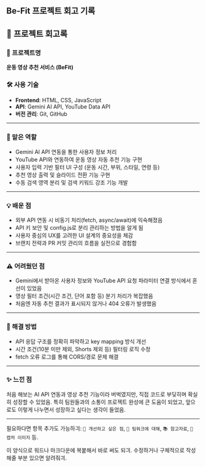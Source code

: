 Be-Fit 프로젝트 회고 기록
---

## 🌱 프로젝트 회고록

### 📌 프로젝트명

**운동 영상 추천 서비스 (BeFit)**

### 🛠 사용 기술

* **Frontend**: HTML, CSS, JavaScript
* **API**: Gemini AI API, YouTube Data API
* **버전 관리**: Git, GitHub

---

### 🧩 맡은 역할

* Gemini AI API 연동을 통한 사용자 정보 처리
* YouTube API와 연동하여 운동 영상 자동 추천 기능 구현
* 사용자 입력 기반 필터 UI 구성 (운동 시간, 부위, 스타일, 연령 등)
* 추천 영상 출력 및 슬라이드 전환 기능 구현
* 수동 검색 영역 분리 및 검색 키워드 강조 기능 개발

---

### 💡 배운 점

* 외부 API 연동 시 비동기 처리(fetch, async/await)에 익숙해졌음
* API 키 보안 및 config.js로 분리 관리하는 방법을 알게 됨
* 사용자 중심의 UX를 고려한 UI 설계의 중요성을 체감
* 브랜치 전략과 PR 커밋 관리의 흐름을 실전으로 경험함

---

### ⚠ 어려웠던 점

* Gemini에서 받아온 사용자 정보와 YouTube API 요청 파라미터 연결 방식에서 혼선이 있었음
* 영상 필터 조건(시간 조건, 단어 포함 등) 분기 처리가 복잡했음
* 처음엔 자동 추천 결과가 표시되지 않거나 404 오류가 발생했음

---

### 🔧 해결 방법

* API 응답 구조를 정확히 파악하고 key mapping 방식 개선
* 시간 조건(10분 미만 제외, Shorts 제외 등) 필터링 로직 수정
* fetch 오류 로그를 통해 CORS/경로 문제 해결

---

### ✨ 느낀 점

처음 해보는 AI API 연동과 영상 추천 기능이라 버벅였지만, 직접 코드로 부딪히며 확실히 성장할 수 있었음. 특히 팀원들과의 소통이 프로젝트 완성에 큰 도움이 되었고, 앞으로도 이렇게 나누면서 성장하고 싶다는 생각이 들었음.

---

필요하다면 항목 추가도 가능하긔:
`📌 개선하고 싶은 점`, `👥 팀워크에 대해`, `📚 참고자료`, `📸 캡처 이미지` 등.

이 양식으로 워드나 마크다운에 복붙해서 바로 써도 되긔.
수정하거나 구체적으로 작성해줄 부분 있으면 알려줘긔.

